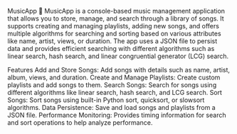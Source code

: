 MusicApp 🎵
MusicApp is a console-based music management application that allows you to store, manage, and search through a library of songs. It supports creating and managing playlists, adding new songs, and offers multiple algorithms for searching and sorting based on various attributes like name, artist, views, or duration. The app uses a JSON file to persist data and provides efficient searching with different algorithms such as linear search, hash search, and linear congruential generator (LCG) search.

Features
Add and Store Songs: Add songs with details such as name, artist, album, views, and duration.
Create and Manage Playlists: Create custom playlists and add songs to them.
Search Songs: Search for songs using different algorithms like linear search, hash search, and LCG search.
Sort Songs: Sort songs using built-in Python sort, quicksort, or slowsort algorithms.
Data Persistence: Save and load songs and playlists from a JSON file.
Performance Monitoring: Provides timing information for search and sort operations to help analyze performance.
